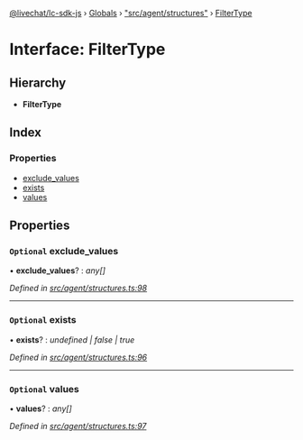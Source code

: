 [@livechat/lc-sdk-js](../README.md) › [Globals](../globals.md) › ["src/agent/structures"](../modules/_src_agent_structures_.md) › [FilterType](_src_agent_structures_.filtertype.md)

# Interface: FilterType

## Hierarchy

* **FilterType**

## Index

### Properties

* [exclude_values](_src_agent_structures_.filtertype.md#optional-exclude_values)
* [exists](_src_agent_structures_.filtertype.md#optional-exists)
* [values](_src_agent_structures_.filtertype.md#optional-values)

## Properties

### `Optional` exclude_values

• **exclude_values**? : *any[]*

*Defined in [src/agent/structures.ts:98](https://github.com/livechat/lc-sdk-js/blob/3cb601c/src/agent/structures.ts#L98)*

___

### `Optional` exists

• **exists**? : *undefined | false | true*

*Defined in [src/agent/structures.ts:96](https://github.com/livechat/lc-sdk-js/blob/3cb601c/src/agent/structures.ts#L96)*

___

### `Optional` values

• **values**? : *any[]*

*Defined in [src/agent/structures.ts:97](https://github.com/livechat/lc-sdk-js/blob/3cb601c/src/agent/structures.ts#L97)*
